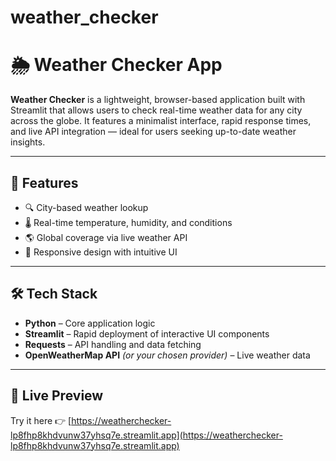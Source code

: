 # weather_checker
# 🌦️ Weather Checker App

**Weather Checker** is a lightweight, browser-based application built with Streamlit that allows users to check real-time weather data for any city across the globe. It features a minimalist interface, rapid response times, and live API integration — ideal for users seeking up-to-date weather insights.

---

## 🚀 Features

- 🔍 City-based weather lookup
- 🌡️ Real-time temperature, humidity, and conditions
- 🌎 Global coverage via live weather API
- 📱 Responsive design with intuitive UI

---

## 🛠️ Tech Stack

- **Python** – Core application logic
- **Streamlit** – Rapid deployment of interactive UI components
- **Requests** – API handling and data fetching
- **OpenWeatherMap API** *(or your chosen provider)* – Live weather data

---

## 📌 Live Preview

Try it here 👉 [https://weatherchecker-lp8fhp8khdvunw37yhsq7e.streamlit.app](https://weatherchecker-lp8fhp8khdvunw37yhsq7e.streamlit.app)

